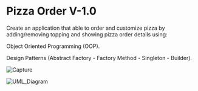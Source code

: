 # Pizza Order V-1.0
Create an application that able to order and customize pizza by adding/removing topping and showing pizza order details using:

Object Oriented Programming (OOP).

Design Patterns (Abstract Factory - Factory Method - Singleton - Builder).


![Capture](https://user-images.githubusercontent.com/83149494/213840476-cfd02251-89c0-4df7-adb1-a2adfbb07126.PNG)

![UML_Diagram](https://user-images.githubusercontent.com/83149494/213839946-85e66f02-158f-4d5c-b1cb-2dbced40ec41.png)
